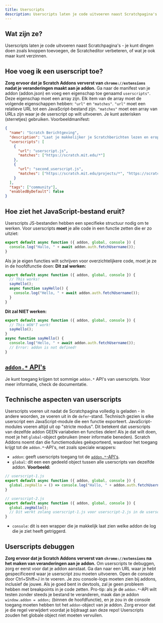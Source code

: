 ```yaml
---
title: Userscripts
description: Userscripts laten je code uitvoeren naast Scratchpagina's - je kunt dingen doen zoals knoppen toevoegen, de Scratcheditor verbeteren, of wat je maar ook kunt verzinnen.
---
```

## Wat zijn ze?
Userscripts laten je code uitvoeren naast Scratchpagina's - je kunt dingen doen zoals knoppen toevoegen, de Scratcheditor verbeteren, of wat je ook maar kunt verzinnen.

## Hoe voeg ik een userscript toe?
**Zorg ervoor dat je Scratch Addons ververst van `chrome://extensions` nadat je veranderingen maakt aan je addon.** 
Ga naar de manifest van je addon (addon.json) en voeg een eigenschap toe genaamd `userscripts"`. 
Deze eigenschap moet een array zijn. 
Elk item van de array moet de volgende eigenschappen hebben: `"url"` en `"matches"`. 
`"url"` moet een relatieve URL tot een JavaScript-bestand zijn. 
`"matches"` moet een array van URLs zijn waar je de userscript op wilt uitvoeren. Je kunt asterisken (sterretjes) gebruiken.
Voorbeeldmanifest:
```json
{
  "name": "Scratch Berichtgeving",
  "description": "Laat je makkelijker je Scratchberichten lezen en erop antwoorden.",
  "userscripts": [
    {
      "url": "userscript.js",
      "matches": ["https://scratch.mit.edu/*"]
    },
    {
      "url": "second_userscript.js",
      "matches": ["https://scratch.mit.edu/projects/*", "https://scratch.mit.edu/users/*"]
    }
  ],
  "tags": ["community"],
  "enabledByDefault": false
}
```

## Hoe ziet het JavaScript-bestand eruit?
Userscripts JS-bestanden hebben een specifieke structuur nodig om te werken. 
Voor userscripts **moet** je alle code in een functie zetten die er zo uitziet:
```js
export default async function ({ addon, global, console }) {
  console.log("Hallo, " + await addon.auth.fetchUsername());
}
```
Als je je eigen functies wilt schrijven voor overzichtelijkere code, moet je ze in de hoofdfunctie doen: 
**Dit zal werken:**
```js
export default async function ({ addon, global, console }) {
  // This works!
  sayHello();
  async function sayHello() {
    console.log("Hello, " + await addon.auth.fetchUsername());
  }
}
```
**Dit zal NIET werken:**
```js
export default async function ({ addon, global, console }) {
  // This WON'T work!
  sayHello();
}
async function sayHello() {
  console.log("Hello, " + await addon.auth.fetchUsername());
  // Error: addon is not defined!
}
```

## [`addon.*` API's](/docs/developing/addon-apis-reference)
Je kunt toegang krijgen tot sommige  `addon.*` API's van userscripts. Voor meer informatie, check de documentatie.

## Technische aspecten van userscripts
Userscripts voeren uit nadat de Scratchpagina volledig is geladen - in andere woorden, ze voeren uit in de `defer`-stand.
Technisch gezien is elke userscript een JavaScript-module die een functie exporteert. JavaScript-modules voeren altijd uit op "stricte modus". 
Dit betekent dat userscripts van dezelfde addon GEEN variabelen en functies delen! Als je dat wilt doen, moet je het `global`-object gebruiken (meer informatie beneden).
Scratch Addons noemt dan die functiemodules geëxporteerd, waardoor het toegang krijgt tot de `addon.*`-API's, net zoals speciale wrappers:
- `addon`: geeft userscripts toegang tot de [`addon.*`-API's](/docs/developing/addon-apis-reference).
- `global`: dit een een gedeeld object tussen alle userscripts van dezelfde addon. **Voorbeeld:**
```js
// userscript-1.js
export default async function ({ addon, global, console }) {
  global.zegHallo = () => console.log("Hallo, " + addon.auth.fetchUsername());
}

// userscript-2.js
export default async function ({ addon, global, console }) {
  global.zegHallo();
  // Dit werkt zolang userscript-1.js voor userscript-2.js in de userscripts-array staat in de addon-manifest.
}
```
- `console`: dit is een wrapper die je makkelijk laat zien welke addon de log die je ziet heeft getriggerd.

## Userscripts debuggen
**Zorg ervoor dat je Scratch Addons ververst van `chrome://extensions` na het maken van veranderingen aan je addon.**
Om userscripts te debuggen, zorg er eerst voor dat je addon aanstaat.
Ga dan naar een URL waar je hebt gespecificeerd waar je userscript zou moeten uitvoeren.
Open de console door Ctrl+Shift+J in te voeren.
Je zou console-logs moeten zien bij addons, inclusief de jouwe. Als je goed bent in devtools, zal je geen probleem hebben met breakpoints in je code zetten.
Pro-tip: als je de `addon.*`-API wilt testen zonder steeds je bestand te veranderen, maak dan je addon `window.addon = addon;` (binnen de hoofdfunctie), en je zou in de console toegang moeten hebben tot het `addon`-object van je addon. Zorg ervoor dat je die regel verwijdert voordat je bijdraagt aan deze repo! Userscripts zouden het globale object niet moeten vervuilen.
